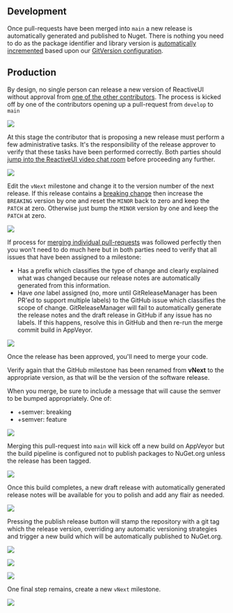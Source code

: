 
## Development

Once pull-requests have been merged into `main` a new release is automatically generated and published to Nuget. There is nothing you need to do as the package identifier and library version is [automatically incremented](semantic-versioning) based upon our [GitVersion configuration](https://github.com/reactiveui/ReactiveUI/blob/develop/GitVersion.yml).

## Production

By design, no single person can release a new version of ReactiveUI without approval from [one of the other contributors](https://github.com/orgs/reactiveui/teams/contributors). The process is kicked off by one of the contributors opening up a pull-request from `develop` to `main`

![](/contribute/maintainers/create-a-pull-request-from-develop-to-master.png)

At this stage the contributor that is proposing a new release must perform a few administrative tasks. It's the responsibility of the release approver to verify that these tasks have been performed correctly. Both parties should [jump into the ReactiveUI video chat room](https://appear.in/reactiveui) before proceeding any further.

![](/contribute/maintainers/pull-request-review-required.png)

Edit the `vNext` milestone and change it to the version number of the next release. If this release contains a [breaking change](semantic-versioning) then increase the `BREAKING` version by one and reset the `MINOR` back to zero and keep the `PATCH` at zero. Otherwise just bump the `MINOR` version by one and keep the `PATCH` at zero.

![](/contribute/maintainers/click-edit-vnext-milestone-button.png)

If process for [merging individual pull-requests](../merging-pull-requests) was followed perfectly then you won't need to do much here but in both parties need to verify that all issues that have been assigned to a milestone:

* Has a prefix which classifies the type of change and clearly explained what was changed because our release notes are automatically generated from this information.
* Have _one_ label assigned \(no, more until GitReleaseManager has been PR'ed to support multiple labels\) to the GitHub issue which classifies the scope of change. GitReleaseManager will fail to automatically generate the release notes and the draft release in GitHub if any issue has no labels. If this happens, resolve this in GitHub and then re-run the merge commit build in AppVeyor.

![](/contribute/maintainers/ensure-all-issues-assigned-to-a-milestone-are-labeled.png)

Once the release has been approved, you'll need to merge your code.

Verify again that the GitHub milestone has been renamed from **vNext** to the appropriate version, as that will be the version of the software release.

When you merge, be sure to include a message that will cause the semver to be bumped appropriately. One of:

* +semver: breaking
* +semver: feature

![](/contribute/maintainers/merge-commit.png)

Merging this pull-request into `main` will kick off a new build on AppVeyor but the build pipeline is configured not to publish packages to NuGet.org unless the release has been tagged.

![](/contribute/maintainers/commits-to-master-do-not-automatically-publish-to-nuget.png)

Once this build completes, a new draft release with automatically generated release notes will be available for you to polish and add any flair as needed.

![](/contribute/maintainers/edit-release-notes.png)

Pressing the publish release button will stamp the repository with a git tag which the release version, overriding any automatic versioning strategies and trigger a new build which will be automatically published to NuGet.org.

![](/contribute/maintainers/stamp-repository-and-publish-release.png)

![](/contribute/maintainers/pull-request-into-master-then-publish-tag-to-release.png)

![](/contribute/maintainers/tagged-releases-automatically-publish-to-nuget.png)

One final step remains, create a new `vNext` milestone.

![](/contribute/maintainers/create-new-vnext-milestone.png)


